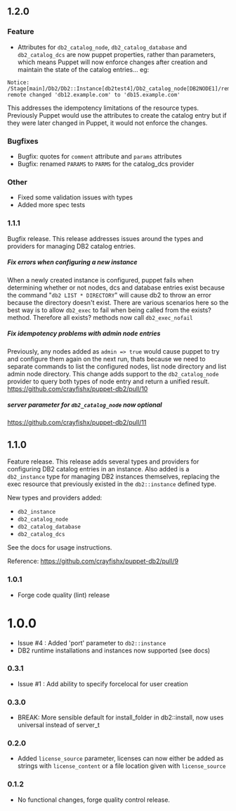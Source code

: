 ## 1.2.0

### Feature

* Attributes for `db2_catalog_node`, `db2_catalog_database` and `db2_catalog_dcs` are now puppet properties, rather than parameters, which means Puppet will now enforce changes after creation and maintain the state of the catalog entries... eg:

```
Notice: /Stage[main]/Db2/Db2::Instance[db2test4]/Db2_catalog_node[DB2NODE1]/remote: remote changed 'db12.example.com' to 'db15.example.com'
```

This addresses the idempotency limitations of the resource types. Previously Puppet would use the attributes to create the catalog entry but if they were later changed in Puppet, it would not enforce the changes.  

### Bugfixes

* Bugfix: quotes for `comment` attribute and `params` attributes
* Bugfix: renamed `PARAMS` to `PARMS` for the catalog_dcs provider

### Other

* Fixed some validation issues with types
* Added more spec tests


### 1.1.1

Bugfix release.  This release addresses issues around the types and providers for managing DB2 catalog entries.

##### Fix errors when configuring a new instance

When a newly created instance is configured, puppet fails when
determining whether or not nodes, dcs and database entries exist because
the command "`db2 LIST * DIRECTORY`" will cause db2 to throw an error
because the directory doesn't exist.  There are various scenarios here
so the best way is to allow `db2_exec` to fail when being called from the
exists? method.  Therefore all exists? methods now call `db2_exec_nofail`

##### Fix idempotency problems with admin node entries

Previously, any nodes added as `admin => true` would cause puppet to try
and configure them again on the next run, thats because we need to
separate commands to list the configured nodes, list node directory and
list admin node directory.  This change adds support to the
`db2_catalog_node` provider to query both types of node entry and return a
unified result. https://github.com/crayfishx/puppet-db2/pull/10

##### server parameter for `db2_catalog_node` now optional

https://github.com/crayfishx/puppet-db2/pull/11


## 1.1.0

Feature release.  This release adds several types and providers for configuring DB2 catalog entries in an instance.  Also added is a `db2_instance` type for managing DB2 instances themselves, replacing the exec resource that previously existed in the `db2::instance` defined type.

New types and providers added:

* `db2_instance`
* `db2_catalog_node`
* `db2_catalog_database`
* `db2_catalog_dcs`

See the docs for usage instructions.

Reference: https://github.com/crayfishx/puppet-db2/pull/9


### 1.0.1

* Forge code quality (lint) release

# 1.0.0

* Issue #4 : Added 'port' parameter to `db2::instance`
* DB2 runtime installations and instances now supported (see docs)


### 0.3.1

* Issue #1 : Add ability to specify forcelocal for user creation

### 0.3.0

* BREAK: More sensible default for install_folder in db2::install, now uses universal instead of server_t

### 0.2.0

* Added `license_source` parameter, licenses can now either be added as strings with `license_content` or a file location given with `license_source`

### 0.1.2

* No functional changes, forge quality control release.

